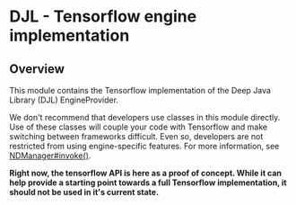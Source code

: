 # DJL - Tensorflow engine implementation

## Overview

This module contains the Tensorflow implementation of the Deep Java Library (DJL) EngineProvider.

We don't recommend that developers use classes in this module directly. Use of these classes will couple your code with Tensorflow and make switching between frameworks difficult. Even so, developers are not restricted from using engine-specific features. For more information, see [NDManager#invoke()](https://djl-ai.s3.amazonaws.com/java-api/0.2.0/api/ai/djl/ndarray/NDManager.html#invoke-java.lang.String-ai.djl.ndarray.NDList-ai.djl.ndarray.NDList-ai.djl.util.PairList-).

**Right now, the tensorflow API is here as a proof of concept. While it can help provide a starting point towards a full Tensorflow implementation, it should not be used in it's current state.**
